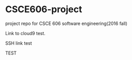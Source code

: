 # CSCE606-project
project repo for CSCE 606 software engineering(2016 fall)

Link to cloud9 test.


SSH link test

TEST
